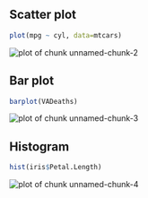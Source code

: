 

## Scatter plot 


```r
plot(mpg ~ cyl, data=mtcars)
```

![plot of chunk unnamed-chunk-2](http://i.imgur.com/Xs5LxrB.png)

## Bar plot


```r
barplot(VADeaths)
```

![plot of chunk unnamed-chunk-3](http://i.imgur.com/r2AzPmZ.png)

## Histogram


```r
hist(iris$Petal.Length)
```

![plot of chunk unnamed-chunk-4](http://i.imgur.com/IyZzKVb.png)
